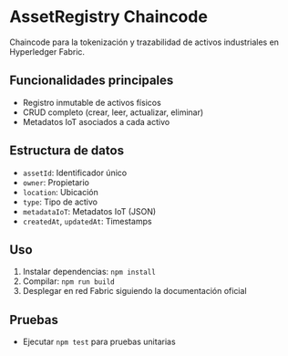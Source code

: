 # AssetRegistry Chaincode

Chaincode para la tokenización y trazabilidad de activos industriales en Hyperledger Fabric.

## Funcionalidades principales
- Registro inmutable de activos físicos
- CRUD completo (crear, leer, actualizar, eliminar)
- Metadatos IoT asociados a cada activo

## Estructura de datos
- `assetId`: Identificador único
- `owner`: Propietario
- `location`: Ubicación
- `type`: Tipo de activo
- `metadataIoT`: Metadatos IoT (JSON)
- `createdAt`, `updatedAt`: Timestamps

## Uso
1. Instalar dependencias: `npm install`
2. Compilar: `npm run build`
3. Desplegar en red Fabric siguiendo la documentación oficial

## Pruebas
- Ejecutar `npm test` para pruebas unitarias 